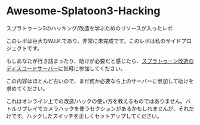 # Awesome-Splatoon3-Hacking
スプラトゥーン3のハッキング/改造を学ぶためのリソースが入ったレポ

このレポは巨大なW.I.P.であり、非常に未完成です。このレポは私のサイドプロジェクトです。

もしあなたが行き詰まったり、助けが必要だと感じたら、[スプラトゥーン改造のディスコードサーバー](https://discord.com/invite/P6RNNvk)に気軽に参加してください。

この内容はほとんど古いので、まだ何か必要なら上のサーバーに参加して助けを求めてください。

これはオンライン上での改造/ハックの使い方を教えるものではありません。バトルリプレイでカメラハックを使うセクションがあるかもしれませんが、それだけです。ハックしたスイッチを正しくセットアップしてください。
